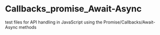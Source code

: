 # Callbacks_promise_Await-Async
test files for API handling in JavaScript using the Promise/Callbacks/Await-Async methods
